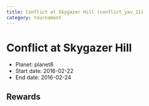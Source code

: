 ```yaml
---
title: Conflict at Skygazer Hill (conflict_yav_11)
category: tournament
---
```

# Conflict at Skygazer Hill

  * Planet: planet8
  * Start date: 2016-02-22
  * End date: 2016-02-24

## Rewards

